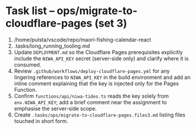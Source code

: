 # Task list – ops/migrate-to-cloudflare-pages (set 3)

1. /home/pulsta/vscode/repo/maori-fishing-calendar-react
2. .tasks/long_running_tooling.md
3. Update `DEPLOYMENT.md` so the Cloudflare Pages prerequisites explicitly include the `NIWA_API_KEY` secret (server-side only) and clarify where it is consumed.
4. Review `.github/workflows/deploy-cloudflare-pages.yml` for any lingering references to `NIWA_API_KEY` in the build environment and add an inline comment explaining that the key is injected only for the Pages Function.
5. Confirm `functions/api/niwa-tides.ts` reads the key solely from `env.NIWA_API_KEY`; add a brief comment near the assignment to emphasise the server-side scope.
6. Create `.tasks/ops/migrate-to-cloudflare-pages.files3.md` listing files touched in short form.
